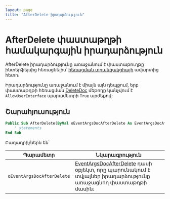 ```yaml
---
layout: page
title: "AfterDelete իրադարձություն"
---
```


# AfterDelete փաստաթղթի համակարգային իրադարձություն

AfterDelete իրադարձությունը առաջանում է փաստաթուղթը ինտերֆեյսից հեռացնելիս՝ [հեռացման տրանզակցիայի](../Functions/Functions/DocumentsCirculation/DeleteDoc.md) ավարտից հետո։

Իրադարձությունը առաջանում է միայն այն դեպքում, երբ փաստաթղթի հեռացման [DeleteDoc](../Functions/Functions/DocumentsCirculation/DeleteDoc.md) մեթոդը կանչվում է `AllowUserInterface` պարամետրի `True` արժեքով։ 

## Շարահյուսություն

```vb
Public Sub AfterDelete(ByVal oEventArgsDocAfterDelete As EventArgsDocAfterDelete)
    ' statements
End Sub
```

Բաղադրիչներն են՝

|Պարամետր|Նկարագրություն|
|--|--|
|`oEventArgsDocAfterDelete`| [EventArgsDocAfterDelete](UserDefinedHandlers.md#eventargsdocafterdelete-class) դասի օբյեկտ, որը պարունակում է տվյալներ իրադարձությունը առաջացնող փաստաթղթի մասին։ |